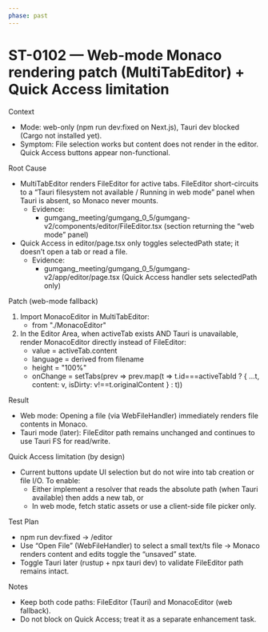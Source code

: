 ```yaml
---
phase: past
---
```


# ST-0102 — Web-mode Monaco rendering patch (MultiTabEditor) + Quick Access limitation

Context
- Mode: web-only (npm run dev:fixed on Next.js), Tauri dev blocked (Cargo not installed yet).
- Symptom: File selection works but content does not render in the editor. Quick Access buttons appear non-functional.

Root Cause
- MultiTabEditor renders FileEditor for active tabs. FileEditor short-circuits to a “Tauri filesystem not available / Running in web mode” panel when Tauri is absent, so Monaco never mounts.
  - Evidence:
    - gumgang_meeting/gumgang_0_5/gumgang-v2/components/editor/FileEditor.tsx (section returning the “web mode” panel)
- Quick Access in editor/page.tsx only toggles selectedPath state; it doesn’t open a tab or read a file.
  - Evidence:
    - gumgang_meeting/gumgang_0_5/gumgang-v2/app/editor/page.tsx (Quick Access handler sets selectedPath only)

Patch (web-mode fallback)
1) Import MonacoEditor in MultiTabEditor:
   - from "./MonacoEditor"
2) In the Editor Area, when activeTab exists AND Tauri is unavailable, render MonacoEditor directly instead of FileEditor:
   - value = activeTab.content
   - language = derived from filename
   - height = "100%"
   - onChange = setTabs(prev => prev.map(t => t.id===activeTabId ? { ...t, content: v, isDirty: v!==t.originalContent } : t))

Result
- Web mode: Opening a file (via WebFileHandler) immediately renders file contents in Monaco.
- Tauri mode (later): FileEditor path remains unchanged and continues to use Tauri FS for read/write.

Quick Access limitation (by design)
- Current buttons update UI selection but do not wire into tab creation or file I/O. To enable:
  - Either implement a resolver that reads the absolute path (when Tauri available) then adds a new tab, or
  - In web mode, fetch static assets or use a client-side file picker only.

Test Plan
- npm run dev:fixed → /editor
- Use “Open File” (WebFileHandler) to select a small text/ts file → Monaco renders content and edits toggle the “unsaved” state.
- Toggle Tauri later (rustup + npx tauri dev) to validate FileEditor path remains intact.

Notes
- Keep both code paths: FileEditor (Tauri) and MonacoEditor (web fallback).
- Do not block on Quick Access; treat it as a separate enhancement task.
